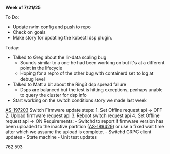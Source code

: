 **Week of 7/21/25**

To Do:
- Update nvim config and push to repo
- Check on goals
- Make story for updating the kubectl dsp plugin.

Today:
- Talked to Greg about the lir-data scaling bug
	- Sounds similar to a one he had been working on but it's at a different point in the lifecycle
	- Hoping for a repro of the other bug with containerd set to log at debug level
- Talked to Matt a bit about the Ring3 dsp spread failure
	- Dsps are balanced but the test is hitting exceptions, perhaps unable to query the cluster for dsp info
- Start working on the switch conditions story we made last week

[AS-197203](https://jira.storage.hpecorp.net/browse/AS-197203)
	Switch Firmware update steps:
		1. Set Offline request api -> OFF
		2. Upload firmware request api
		3. Reboot switch request api
		4. Set Offline request api -> ON
	Requirements:
	- Switchd to report if firmware version has been uploaded to the inactive partition ([AS-189429](https://jira.storage.hpecorp.net/browse/AS-189429 "Provide FW version for the secondary partition in ListSwitches/\"show switch\"")) or use a fixed wait time after which we assume the upload is complete.
	- Switchd GRPC client updates
	- State machine
	- Unit test updates

762
593